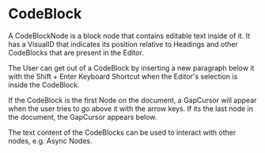 # CodeBlock

A CodeBlockNode is a block node that contains editable text inside of it.
It has a VisualID that indicates its position relative to Headings and other CodeBlocks
that are present in the Editor.

The User can get out of a CodeBlock by inserting a new paragraph below it with the Shift + Enter
Keyboard Shortcut when the Editor's selection is inside the CodeBlock.

If the CodeBlock is the first Node on the document, a GapCursor will appear
when the user tries to go above it with the arrow keys. If its the last node in the document,
the GapCursor appears below.

The text content of the CodeBlocks can be used to interact with other nodes, e.g. Async Nodes.